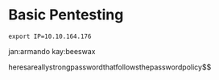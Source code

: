# Basic Pentesting

```
export IP=10.10.164.176
```

jan:armando
kay:beeswax

heresareallystrongpasswordthatfollowsthepasswordpolicy$$